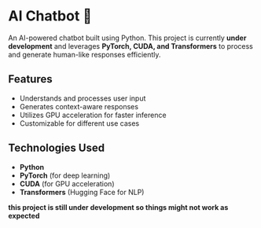 # AI Chatbot 🤖  

An AI-powered chatbot built using Python. This project is currently **under development** and leverages **PyTorch, CUDA, and Transformers** to process and generate human-like responses efficiently.  

## Features  
- Understands and processes user input  
- Generates context-aware responses  
- Utilizes GPU acceleration for faster inference  
- Customizable for different use cases  

## Technologies Used  
- **Python**  
- **PyTorch** (for deep learning)  
- **CUDA** (for GPU acceleration)  
- **Transformers** (Hugging Face for NLP)  


**this project is still under development so things might not work as expected**
